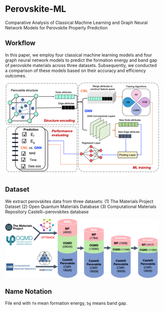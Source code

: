 # Perovskite-ML
Comparative Analysis of Classical Machine Learning and Graph Neural Network Models for Perovskite Property Prediction


## Workflow
In this paper, we employ four classical machine learning models and four graph neural network models to predict the formation energy and band gap of perovskite materials across three datasets. Subsequently, we conducted a comparison of these models based on their accuracy and efficiency outcomes.

![cover](Figures/fig3.png)


## Dataset
We extract perovskites data from three datasets: 
(1) The Materials Project Dataset
(2) Open Quantum Materials Database
(3) Computational Materials Repository Castelli−perovskites database

![cover](Figures/fig1.png)

## Name Notation
File end with `fm` mean formation energy, `bg` means band gap.

